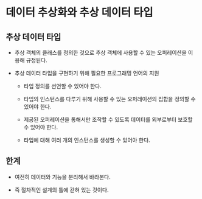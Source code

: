 # 데이터 추상화와 추상 데이터 타입

## 추상 데이터 타입

- 추상 객체의 클래스를 정의한 것으로 추상 객체에 사용할 수 있는 오퍼레이션을 이용해 규정된다.

- 추상 데이터 타입을 구현하기 위해 필요한 프로그래밍 언어의 지원

    - 타입 정의를 선언할 수 있어야 한다.

    - 타입의 인스턴스를 다루기 위해 사용할 수 있는 오퍼레이션의 집합을 정의할 수 있어야 한다.

    - 제공된 오퍼레이션을 통해서만 조작할 수 있도록 데이터를 외부로부터 보호할 수 있어야 한다.

    - 타입에 대해 여러 개의 인스턴스를 생성할 수 있어야 한다.

## 한계

- 여전히 데이터와 기능을 분리해서 바라본다. 

- 즉 절차적인 설계의 틀에 갇혀 있는 것이다.
